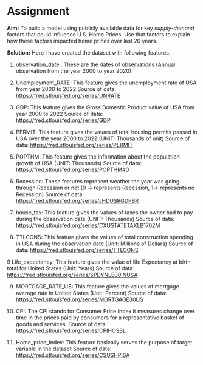# Assignment
**Aim:** To build a model using publicly available data for key *supply-demand* factors that could influence U.S. Home Prices. Use that factors to explain how these factors impacted home prices over last 20 years.

**Solution:**
Here I have created the dataset with following features.
1.	observation_date : 
These are the dates of observations (Annual observation from the year 2000 to year 2020)

2.	Unemployment_RATE: 
This feature gives the unemployment rate of USA from year 2000 to 2022
Source of data: https://fred.stlouisfed.org/series/UNRATE

3.	GDP:
This feature gives the Gross Domestic Product value of USA from year 2000 to 2022
Source of data: https://fred.stlouisfed.org/series/GDP

4.	PERMIT:
This feature gives the values of total housing permits passed in USA over the year 2000 to 2022 (UNIT: Thousands of unit)
Source of data: https://fred.stlouisfed.org/series/PERMIT

5.	POPTHM:
This feature gives the information about the population growth of USA (UNIT: Thousands)
Source of data: https://fred.stlouisfed.org/series/POPTHM#0

6.	Recession:
These features represent weather the year was going through Recession or not
(0 -> represents Recession, 1-> represents no Recession)
Source of data: https://fred.stlouisfed.org/series/JHDUSRGDPBR

7.	house_tax:
This feature gives the values of taxes the owner had to pay during the observation date
(UNIT: Thousands)
Source of data: https://fred.stlouisfed.org/series/CXUSTATETAXLB1702M

8.	TTLCONS:
This feature gives the values of total construction spending in USA during the observation date (Unit: Millions of Dollars)
Source of data: https://fred.stlouisfed.org/series/TTLCONS 

9	Life_expectancy:
This feature gives the value of life Expectancy at birth total for United States 
(Unit: Years)
Source of data: https://fred.stlouisfed.org/series/SPDYNLE00INUSA

9.	MORTGAGE_RATE_US:
This feature gives the values of mortgage average rate in United States 
(Unit: Percent)
Source of data: https://fred.stlouisfed.org/series/MORTGAGE30US

10.	CPI:
The CPI stands for Consumer Price Index it measures change over time in the prices paid by consumers for a representative basket of goods and services.
Source of data: https://fred.stlouisfed.org/series/CPIHOSSL

11.	Home_price_Index:
This feature basically serves the purpose of target variable in the dataset
Source of data: https://fred.stlouisfed.org/series/CSUSHPISA
 
